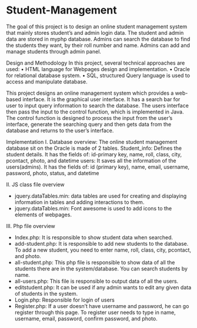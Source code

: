 # Student-Management

The goal of this project is to design an online student management system that mainly stores student’s and admin login data. The student and admin data are stored in myphp database. 
Admins can search the database to find the students they want, by their roll number and name. Admins can add and manage students through admin panel.

Design and Methodology
In this project, several technical approaches are used:
•	HTML language for Webpages design and implementation.
•	Oracle for relational database system.
•	SQL, structured Query language is used to access and manipulate database.

This project designs an online management system which provides a web-based interface. It is the graphical user interface. It has a search bar for user to input query information to search the database. 
The users interface then pass the input to the control function, which is implemented in Java. 
The control function is designed to process the input from the user’s interface, generate the searching query and then gets data from the database and returns to the user’s interface.

Implementation
I. Database overview:
The online student management database sit on the Oracle is made of 2 tables.
Student_info:
Defines the student details. It has the fields of: id-primary key, name, roll, class, city, pcontact, photo, and datetime
users:
It saves all the information of the users(admins). It has the fields of: id (primary key), name, email, username, password, photo, status, and datetime

II. JS class file overview
-	jquery.dataTables.min: 
data tables are used for creating and displaying information in tables and adding interactions to them.
-	jquery.dataTables.min:
Font awesome is used to add icons to the elements of webpages.


III. Php file overview
-	Index.php: 
It is responsible to show student data when searched.
-	add-student.php:
It is responsible to add new students to the database. To add a new student, you need to enter name, roll, class, city, pcontact, and photo.
-	all-student.php:
This php file is responsible to show data of all the students there are in the system/database. You can search students by name.
-	all-users.php:
This file is responsible to output data of all the users.
-	editstudent.php:
It can be used if any admin wants to edit any given data of students in the system.
-	Login.php:
Responsible for login of users
-	Register.php:
If a user doesn’t have username and password, he can go register through this page. To register user needs to type in name, username, email, password, confirm password, and photo.

